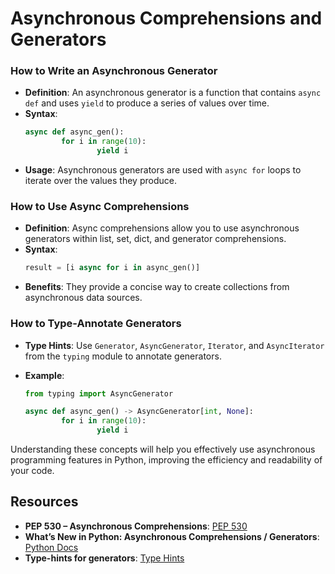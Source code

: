 # Asynchronous Comprehensions and Generators

### How to Write an Asynchronous Generator

- **Definition**: An asynchronous generator is a function that contains `async def` and uses `yield` to produce a series of values over time.
- **Syntax**:
  ```python
  async def async_gen():
          for i in range(10):
                  yield i
  ```
- **Usage**: Asynchronous generators are used with `async for` loops to iterate over the values they produce.

### How to Use Async Comprehensions

- **Definition**: Async comprehensions allow you to use asynchronous generators within list, set, dict, and generator comprehensions.
- **Syntax**:
  ```python
  result = [i async for i in async_gen()]
  ```
- **Benefits**: They provide a concise way to create collections from asynchronous data sources.

### How to Type-Annotate Generators

- **Type Hints**: Use `Generator`, `AsyncGenerator`, `Iterator`, and `AsyncIterator` from the `typing` module to annotate generators.
- **Example**:

  ```python
  from typing import AsyncGenerator

  async def async_gen() -> AsyncGenerator[int, None]:
          for i in range(10):
                  yield i
  ```

Understanding these concepts will help you effectively use asynchronous programming features in Python, improving the efficiency and readability of your code.

## Resources

- **PEP 530 – Asynchronous Comprehensions**: [PEP 530](https://www.python.org/dev/peps/pep-0530/)
- **What’s New in Python: Asynchronous Comprehensions / Generators**: [Python Docs](https://docs.python.org/3/whatsnew/3.6.html#whatsnew36-pep530)
- **Type-hints for generators**: [Type Hints](https://docs.python.org/3/library/typing.html#typing.Generator)
